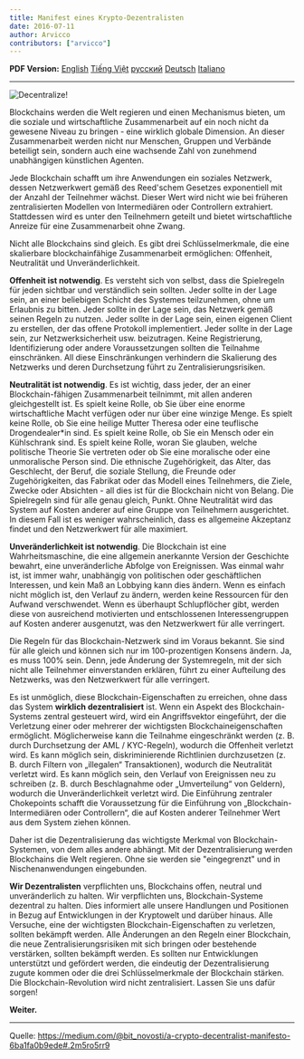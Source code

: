 ```yaml
---
title: Manifest eines Krypto-Dezentralisten
date: 2016-07-11
author: Arvicco
contributors: ["arvicco"]
---
```


<b>PDF Version:</b>
<a href="/A_Crypto-Decentralist_Manifesto.pdf"> English</a>
<a href="/A_Crypto-Decentralist_Manifesto_vietnamese.pdf"> Tiếng Việt</a>
<a href="/A_Crypto-Decentralist_Manifesto_russian.pdf">русский</a>
<a href="/A_Crypto-Decentralist_Manifesto_german.pdf"> Deutsch</a>
<a href="/A_Crypto-Decentralist_Manifesto_italian.pdf"> Italiano</a>

---

![Decentralize!](./1gMu8qJtr2NeEuuGzvsfcnw.png)

Blockchains werden die Welt regieren und einen Mechanismus bieten, um die soziale und wirtschaftliche Zusammenarbeit auf ein noch nicht da gewesene Niveau zu bringen - eine wirklich globale Dimension. An dieser Zusammenarbeit werden nicht nur Menschen, Gruppen und Verbände beteiligt sein, sondern auch eine wachsende Zahl von zunehmend unabhängigen künstlichen
Agenten.

Jede Blockchain schafft um ihre Anwendungen ein soziales Netzwerk, dessen Netzwerkwert gemäß des Reed'schem Gesetzes exponentiell mit der Anzahl der Teilnehmer wächst. Dieser Wert wird nicht wie bei früheren zentralisierten Modellen von Intermediären oder Controllern extrahiert. Stattdessen wird es unter den Teilnehmern geteilt und bietet wirtschaftliche Anreize für eine Zusammenarbeit
ohne Zwang.

Nicht alle Blockchains sind gleich. Es gibt drei Schlüsselmerkmale, die eine skalierbare blockchainfähige Zusammenarbeit ermöglichen: Offenheit, Neutralität und Unveränderlichkeit.

**Offenheit ist notwendig**. Es versteht sich von selbst, dass die Spielregeln für jeden sichtbar und
verständlich sein sollten. Jeder sollte in der Lage sein, an einer beliebigen Schicht des Systemes
teilzunehmen, ohne um Erlaubnis zu bitten. Jeder sollte in der Lage sein, das Netzwerk gemäß seinen
Regeln zu nutzen. Jeder sollte in der Lage sein, einen eigenen Client zu erstellen, der das offene
Protokoll implementiert. Jeder sollte in der Lage sein, zur Netzwerksicherheit usw. beizutragen. Keine
Registrierung, Identifizierung oder andere Voraussetzungen sollten die Teilnahme einschränken. All
diese Einschränkungen verhindern die Skalierung des Netzwerks und deren Durchsetzung führt zu
Zentralisierungsrisiken.

**Neutralität ist notwendig**. Es ist wichtig, dass jeder, der an einer Blockchain-fähigen Zusammenarbeit
teilnimmt, mit allen anderen gleichgestellt ist. Es spielt keine Rolle, ob Sie über eine enorme
wirtschaftliche Macht verfügen oder nur über eine winzige Menge. Es spielt keine Rolle, ob Sie eine
heilige Mutter Theresa oder eine teuflische Drogendealer\*in sind. Es spielt keine Rolle, ob Sie ein
Mensch oder ein Kühlschrank sind. Es spielt keine Rolle, woran Sie glauben, welche politische Theorie
Sie vertreten oder ob Sie eine moralische oder eine unmoralische Person sind. Die ethnische
Zugehörigkeit, das Alter, das Geschlecht, der Beruf, die soziale Stellung, die Freunde oder
Zugehörigkeiten, das Fabrikat oder das Modell eines Teilnehmers, die Ziele, Zwecke oder Absichten -
all dies ist für die Blockchain nicht von Belang. Die Spielregeln sind für alle genau gleich, Punkt. Ohne
Neutralität wird das System auf Kosten anderer auf eine Gruppe von Teilnehmern ausgerichtet. In
diesem Fall ist es weniger wahrscheinlich, dass es allgemeine Akzeptanz findet und den
Netzwerkwert für alle maximiert.

**Unveränderlichkeit ist notwendig**. Die Blockchain ist eine Wahrheitsmaschine, die eine allgemein
anerkannte Version der Geschichte bewahrt, eine unveränderliche Abfolge von Ereignissen. Was
einmal wahr ist, ist immer wahr, unabhängig von politischen oder geschäftlichen Interessen, und kein
Maß an Lobbying kann dies ändern. Wenn es einfach nicht möglich ist, den Verlauf zu ändern,
werden keine Ressourcen für den Aufwand verschwendet. Wenn es überhaupt Schlupflöcher gibt,
werden diese von ausreichend motivierten und entschlossenen Interessengruppen auf Kosten
anderer ausgenutzt, was den Netzwerkwert für alle verringert.

Die Regeln für das Blockchain-Netzwerk sind im Voraus bekannt. Sie sind für alle gleich und können
sich nur im 100-prozentigen Konsens ändern. Ja, es muss 100% sein. Denn, jede Änderung der
Systemregeln, mit der sich nicht alle Teilnehmer einverstanden erklären, führt zu einer Aufteilung des
Netzwerks, was den Netzwerkwert für alle verringert.

Es ist unmöglich, diese Blockchain-Eigenschaften zu erreichen, ohne dass das System **wirklich
dezentralisiert** ist. Wenn ein Aspekt des Blockchain-Systems zentral gesteuert wird, wird ein
Angriffsvektor eingeführt, der die Verletzung einer oder mehrerer der wichtigsten Blockchaineigenschaften ermöglicht. Möglicherweise kann die Teilnahme eingeschränkt werden (z. B. durch
Durchsetzung der AML / KYC-Regeln), wodurch die Offenheit verletzt wird. Es kann möglich sein,
diskriminierende Richtlinien durchzusetzen (z. B. durch Filtern von „illegalen“ Transaktionen),
wodurch die Neutralität verletzt wird. Es kann möglich sein, den Verlauf von Ereignissen neu zu
schreiben (z. B. durch Beschlagnahme oder „Umverteilung“ von Geldern), wodurch die
Unveränderlichkeit verletzt wird. Die Einführung zentraler Chokepoints schafft die Voraussetzung für die Einführung von „Blockchain-Intermediären oder Controllern“, die auf Kosten anderer Teilnehmer Wert aus dem System ziehen können.

Daher ist die Dezentralisierung das wichtigste Merkmal von Blockchain-Systemen, von dem alles
andere abhängt. Mit der Dezentralisierung werden Blockchains die Welt regieren. Ohne sie werden
sie "eingegrenzt" und in Nischenanwendungen eingebunden.

**Wir Dezentralisten** verpflichten uns, Blockchains offen, neutral und unveränderlich zu halten. Wir
verpflichten uns, Blockchain-Systeme dezentral zu halten. Dies informiert alle unsere Handlungen
und Positionen in Bezug auf Entwicklungen in der Kryptowelt und darüber hinaus. Alle Versuche, eine
der wichtigsten Blockchain-Eigenschaften zu verletzen, sollten bekämpft werden. Alle Änderungen an
den Regeln einer Blockchain, die neue Zentralisierungsrisiken mit sich bringen oder bestehende
verstärken, sollten bekämpft werden. Es sollten nur Entwicklungen unterstützt und gefördert
werden, die eindeutig der Dezentralisierung zugute kommen oder die drei Schlüsselmerkmale der
Blockchain stärken. Die Blockchain-Revolution wird nicht zentralisiert. Lassen Sie uns dafür sorgen!

**Weiter.**

---

Quelle: https://medium.com/@bit_novosti/a-crypto-decentralist-manifesto-6ba1fa0b9ede#.2m5ro5rr9

